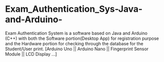 # Exam_Authentication_Sys-Java-and-Arduino-
Exam Authentication System is a software based on Java and Arduino (C++) with both the Software portion(Desktop App) for
registration purpose and the Hardware portion for checking through the database for the Student/User print. 
[Arduino Uno || Arduino Nano || Fingerprint Sensor Module || LCD Display ...]
